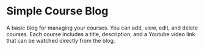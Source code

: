 # Simple Course Blog
A basic blog for managing your courses. You can add, view, edit, and delete courses. 
Each course includes a title, description, and a Youtube video link that can be watched directly from the blog.